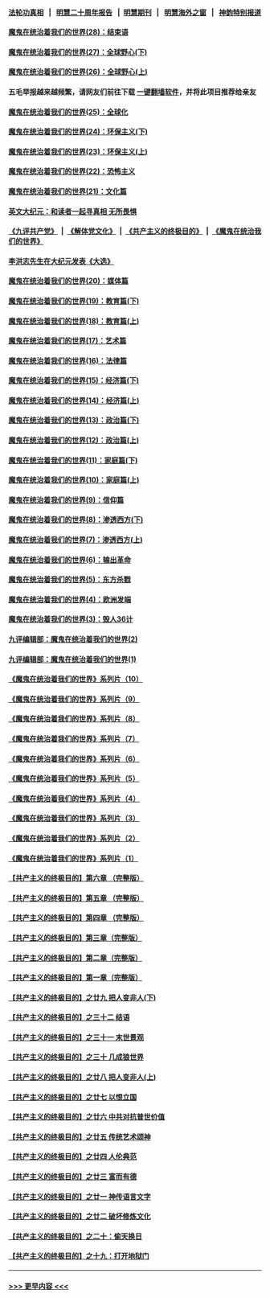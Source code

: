 #### [法轮功真相](https://github.com/gfw-breaker/truth/blob/master/README.md?t=0) &nbsp;&nbsp;|&nbsp;&nbsp; [明慧二十周年报告](https://github.com/gfw-breaker/mh-reports/blob/master/README.md?t=0) &nbsp;&nbsp;|&nbsp;&nbsp;[明慧期刊](https://github.com/gfw-breaker/mh-qikan) &nbsp;&nbsp;|&nbsp;&nbsp; [明慧海外之窗](https://github.com/gfw-breaker/mh-news/blob/master/README.md?t=0) &nbsp;&nbsp;|&nbsp;&nbsp; [神韵特别报道](https://github.com/gfw-breaker/mh-news/blob/master/shenyun.md?t=0)
#### [魔鬼在统治着我们的世界(28)：结束语](../pages/nsc422/n10936246.md?t=06121752) 
#### [魔鬼在统治着我们的世界(27)：全球野心(下)](../pages/nsc422/n10928319.md?t=06121752) 
#### [魔鬼在统治着我们的世界(26)：全球野心(上)](../pages/nsc422/n10900318.md?t=06121752) 
#### 五毛举报越来越频繁，请网友们前往下载 [一键翻墙软件](https://github.com/gfw-breaker/ssr-accounts)，并将此项目推荐给亲友
#### [魔鬼在统治着我们的世界(25)：全球化](../pages/nsc422/n10788205.md?t=06121752) 
#### [魔鬼在统治着我们的世界(24)：环保主义(下)](../pages/nsc422/n10695307.md?t=06121752) 
#### [魔鬼在统治着我们的世界(23)：环保主义(上)](../pages/nsc422/n10688613.md?t=06121752) 
#### [魔鬼在统治着我们的世界(22)：恐怖主义](../pages/nsc422/n10614727.md?t=06121752) 
#### [魔鬼在统治着我们的世界(21)：文化篇](../pages/nsc422/n10597706.md?t=06121752) 
#### [英文大纪元：和读者一起寻真相 无所畏惧](../pages/nsc422/n12542027.md?t=06121752) 
#### [《九评共产党》](https://github.com/begood0513/9ping.md/blob/master/README.md) &nbsp;|&nbsp; [《解体党文化》](../../../../jtdwh.md/blob/master/README.md)  &nbsp;|&nbsp; [《共产主义的终极目的》](../../../../gczydzjmd.md/blob/master/README.md) &nbsp;|&nbsp; [《魔鬼在统治我们的世界》](../../../../mgztzwmdsj.md/blob/master/README.md) 
#### [李洪志先生在大纪元发表《大选》](../pages/nsc422/n12534746.md?t=06121752) 
#### [魔鬼在统治着我们的世界(20)：媒体篇](../pages/nsc422/n10586579.md?t=06121752) 
#### [魔鬼在统治着我们的世界(19)：教育篇(下)](../pages/nsc422/n10564808.md?t=06121752) 
#### [魔鬼在统治着我们的世界(18)：教育篇(上)](../pages/nsc422/n10526970.md?t=06121752) 
#### [魔鬼在统治着我们的世界(17)：艺术篇](../pages/nsc422/n10499093.md?t=06121752) 
#### [魔鬼在统治着我们的世界(16)：法律篇](../pages/nsc422/n10485969.md?t=06121752) 
#### [魔鬼在统治着我们的世界(15)：经济篇(下)](../pages/nsc422/n10469975.md?t=06121752) 
#### [魔鬼在统治着我们的世界(14)：经济篇(上)](../pages/nsc422/n10457370.md?t=06121752) 
#### [魔鬼在统治着我们的世界(13)：政治篇(下)](../pages/nsc422/n10448270.md?t=06121752) 
#### [魔鬼在统治着我们的世界(12)：政治篇(上)](../pages/nsc422/n10444576.md?t=06121752) 
#### [魔鬼在统治着我们的世界(11)：家庭篇(下)](../pages/nsc422/n10440961.md?t=06121752) 
#### [魔鬼在统治着我们的世界(10)：家庭篇(上)](../pages/nsc422/n10435448.md?t=06121752) 
#### [魔鬼在统治着我们的世界(9)：信仰篇](../pages/nsc422/n10432159.md?t=06121752) 
#### [魔鬼在统治着我们的世界(8)：渗透西方(下)](../pages/nsc422/n10429603.md?t=06121752) 
#### [魔鬼在统治着我们的世界(7)：渗透西方(上)](../pages/nsc422/n10426013.md?t=06121752) 
#### [魔鬼在统治着我们的世界(6)：输出革命](../pages/nsc422/n10421536.md?t=06121752) 
#### [魔鬼在统治着我们的世界(5)：东方杀戮](../pages/nsc422/n10417707.md?t=06121752) 
#### [魔鬼在统治着我们的世界(4)：欧洲发端](../pages/nsc422/n10414890.md?t=06121752) 
#### [魔鬼在统治着我们的世界(3)：毁人36计](../pages/nsc422/n10411583.md?t=06121752) 
#### [九评编辑部：魔鬼在统治着我们的世界(2)](../pages/nsc422/n10410036.md?t=06121752) 
#### [九评编辑部：魔鬼在统治着我们的世界(1)](../pages/nsc422/n10406825.md?t=06121752) 
#### [《魔鬼在统治着我们的世界》系列片（10）](../pages/nsc422/n12292670.md?t=06121752) 
#### [《魔鬼在统治着我们的世界》系列片（9）](../pages/nsc422/n12290859.md?t=06121752) 
#### [《魔鬼在统治着我们的世界》系列片（8）](../pages/nsc422/n12287445.md?t=06121752) 
#### [《魔鬼在统治着我们的世界》系列片（7）](../pages/nsc422/n12283425.md?t=06121752) 
#### [《魔鬼在统治着我们的世界》系列片（6）](../pages/nsc422/n12282314.md?t=06121752) 
#### [《魔鬼在统治着我们的世界》系列片（5）](../pages/nsc422/n12281419.md?t=06121752) 
#### [《魔鬼在统治着我们的世界》系列片（4）](../pages/nsc422/n12274024.md?t=06121752) 
#### [《魔鬼在统治着我们的世界》系列片（3）](../pages/nsc422/n12271322.md?t=06121752) 
#### [《魔鬼在统治着我们的世界》系列片（2）](../pages/nsc422/n12269049.md?t=06121752) 
#### [《魔鬼在统治着我们的世界》系列片（1）](../pages/nsc422/n12267575.md?t=06121752) 
#### [【共产主义的终极目的】第六章 （完整版）](../pages/nsc422/n11428913.md?t=06121752) 
#### [【共产主义的终极目的】第五章 （完整版）](../pages/nsc422/n11428912.md?t=06121752) 
#### [【共产主义的终极目的】第四章 （完整版）](../pages/nsc422/n11428907.md?t=06121752) 
#### [【共产主义的终极目的】第三章（完整版）](../pages/nsc422/n11428848.md?t=06121752) 
#### [【共产主义的终极目的】第二章（完整版）](../pages/nsc422/n11428831.md?t=06121752) 
#### [【共产主义的终极目的】第一章（完整版）](../pages/nsc422/n11417651.md?t=06121752) 
#### [【共产主义的终极目的】之廿九 把人变非人(下)](../pages/nsc422/n11344140.md?t=06121752) 
#### [【共产主义的终极目的】之三十二 结语](../pages/nsc422/n11360535.md?t=06121752) 
#### [【共产主义的终极目的】之三十一 末世景观](../pages/nsc422/n11351129.md?t=06121752) 
#### [【共产主义的终极目的】之三十 几成狼世界](../pages/nsc422/n11348280.md?t=06121752) 
#### [【共产主义的终极目的】之廿八 把人变非人(上)](../pages/nsc422/n11340492.md?t=06121752) 
#### [【共产主义的终极目的】之廿七 以恨立国](../pages/nsc422/n11336944.md?t=06121752) 
#### [【共产主义的终极目的】之廿六 中共对抗普世价值](../pages/nsc422/n11324785.md?t=06121752) 
#### [【共产主义的终极目的】之廿五 传统艺术颂神](../pages/nsc422/n11296396.md?t=06121752) 
#### [【共产主义的终极目的】之廿四 人伦典范](../pages/nsc422/n11296397.md?t=06121752) 
#### [【共产主义的终极目的】之廿三 富而有德](../pages/nsc422/n11283598.md?t=06121752) 
#### [【共产主义的终极目的】之廿一 神传语言文字](../pages/nsc422/n11263265.md?t=06121752) 
#### [【共产主义的终极目的】之廿二 破坏修炼文化](../pages/nsc422/n11245728.md?t=06121752) 
#### [【共产主义的终极目的】之二十：偷天换日](../pages/nsc422/n11238846.md?t=06121752) 
#### [【共产主义的终极目的】之十九：打开地狱门](../pages/nsc422/n11206376.md?t=06121752) 

----
#### [ >>> 更早内容 <<< ](../indexes/nsc422-earlier.md)
